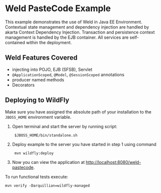 Weld PasteCode Example
======================

This example demonstrates the use of Weld in Java EE Environment. Contextual
state management and dependency injection are handled by akarta Context Dependency Injection.
Transaction and persistence context management is handled by the EJB container. All services
are self-contained within the deployment.

Weld Features Covered
---------------------
- injecting into POJO, EJB (SFSB), Servlet
- `@ApplicationScoped`, `@Model`, `@SessionScoped` annotations
- producer named methods
- Decorators

Deploying to WildFly
--------------------
Make sure you have assigned the absolute path of your installation to the
`JBOSS_HOME` environment variable.

1. Open terminal and start the server by running script:

        $JBOSS_HOME/bin/standalone.sh

2. Deploy example to the server you have started in step 1 using command

        mvn wildfly:deploy

3. Now you can view the application at <http://localhost:8080/weld-pastecode>.


To run functional tests execute:

    mvn verify -Darquillian=wildfly-managed
